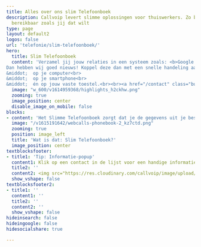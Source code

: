 ```yaml
---
title: Alles over ons slim Telefoonboek
description: Callvoip levert slimme oplossingen voor thuiswerkers. Zo ben je overal
  bereikbaar zoals jij dat wilt
type: page
layout: default2
logos: false
url: 'telefonie/slim-telefoonboek/'
hero:
  title: Slim Telefoonboek
  content: 'Verzamel jij jouw relaties in een systeem zoals: <b>Google Contacts, Microsoft, Contacts+, Zendesk, Exact Online, Teamleader, Salesforces of Hubspot?</b><br>
Dan hebben wij goed nieuws! Koppel deze dan met een snelle handeling aan de Callvoip-centrale. Het resultaat: je ziet de naam van de beller bij inkomende en uitgaande telefoontjes:<br>
&middot;  op je computer<br>
&middot;  op je smartphone<br>
&middot;  én op jouw vaste toestel.<br><br><a href="/contact" class="button">Meer informatie? Neem contact op!</a>'
  image: "w_600/v1614959368/highlights_h2ckhw.png"
  zooming: true
  image_position: center
  disable_image_on_mobile: false
blocks:
- content: 'Het Slimme Telefoonboek zorgt dat je de gegevens uit je bestaande bedrijfstelefoonboek of CRM systeem gemakkelijk kunt koppelen aan Webcalls, Qaller, Vamos en je vaste telefoontoestel<br><br><a href="#" class="button">Meer informatie</a>'
  image: "/v1615191642/webcalls-phonebook-2_kz7ctd.png"
  zooming: true
  position: image_left
  title: 'Wat is dat: Slim Telefoonboek?'
  image_position: center
textblocksfooter:
- title1: 'Tip: Informatie-popup'
  content1: Klik op een contact in de lijst voor een handige informatie-popup met nummers en emailadres.
  title2: ''
  content2: <img src="https://res.cloudinary.com/callvoip/image/upload/v1659691896/3-contacten2_pleras.png" width="510px" style="margin-left:90px">
  show_vshape: false
textblocksfooter2:
- title1: ''
  content1: ''
  title2: ''
  content2: ''
  show_vshape: false  
hideinsearch: false
hideingoogle: false
hidesocialshare: true

---
```

